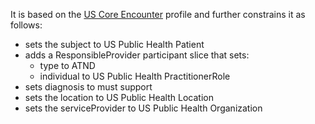 It is based on the [US Core Encounter]({{site.data.fhir.ver.hl7fhiruscore}}/StructureDefinition-us-core-encounter.html) profile and further constrains it as follows:
* sets the subject to US Public Health Patient
* adds a ResponsibleProvider participant slice that sets:
    * type to ATND
    * individual to US Public Health PractitionerRole
* sets diagnosis to must support
* sets the location to US Public Health Location
* sets the serviceProvider to US Public Health Organization